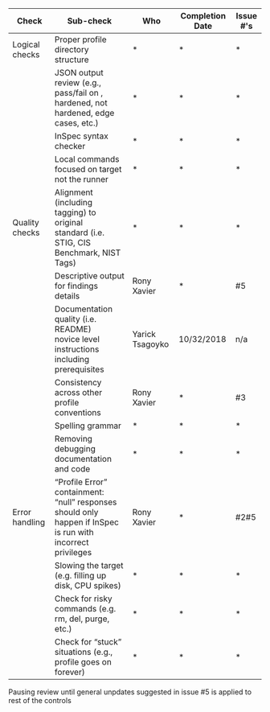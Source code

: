 | Check          | Sub-check                                                                         | Who | Completion Date | Issue #'s |
|----------------|-----------------------------------------------------------------------------------|-----|-----------------|-----------|
|Logical checks| Proper profile directory structure                         |*|*|*|
||JSON output review (e.g., pass/fail on ,<br>hardened, not hardened, edge cases, etc.)|*|*|*|
||InSpec syntax checker|*|*|*|
||Local commands focused on target not the runner|*|*|*|
|Quality checks|Alignment (including tagging) to original<br> standard (i.e. STIG, CIS Benchmark, NIST Tags)|*|*|*|
||Descriptive output for findings details|Rony Xavier|*|#5|
||Documentation quality (i.e. README)<br> novice level instructions including prerequisites|Yarick Tsagoyko|10/32/2018|n/a|
||Consistency across other profile conventions |Rony Xavier|*|#3|
||Spelling grammar|*|*|*|
||Removing debugging documentation and code|*|*|*|
| Error handling |“Profile Error” containment: “null” responses <br>should only happen if InSpec is run with incorrect privileges|Rony Xavier|*|#2#5|
||Slowing the target (e.g. filling up disk, CPU spikes)|*|*|*|
||Check for risky commands (e.g. rm, del, purge, etc.)|*|*|*|
||Check for “stuck” situations (e.g., profile goes on forever)|*|*|*|


Pausing review until general unpdates suggested in issue #5 is applied to rest of the controls

